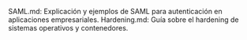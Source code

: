 SAML.md: Explicación y ejemplos de SAML para autenticación en aplicaciones empresariales. Hardening.md: Guía sobre el hardening de sistemas operativos y contenedores.
